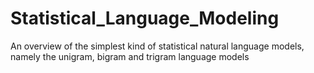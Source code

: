 # Statistical_Language_Modeling
 An overview of the simplest kind of statistical natural language models, namely the unigram, bigram and trigram language models
